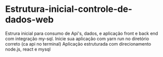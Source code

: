 # Estrutura-inicial-controle-de-dados-web
Estrura inicial para consumo de Api's, dados, e aplicação front e back end com integração my-sql. Inicie sua aplicação com yarn run no diretório correto (ca api no terminal) Aplicação estruturada com direcionamento node.js, react e mysql
